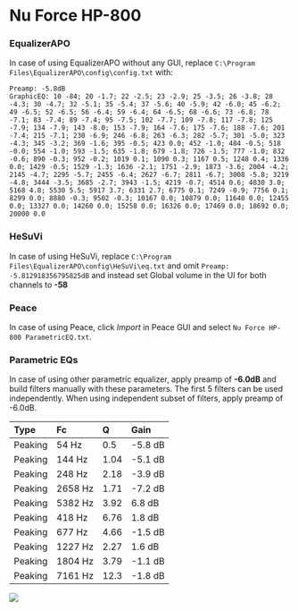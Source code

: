 # Nu Force HP-800

### EqualizerAPO
In case of using EqualizerAPO without any GUI, replace `C:\Program Files\EqualizerAPO\config\config.txt`
with:
```
Preamp: -5.8dB
GraphicEQ: 10 -84; 20 -1.7; 22 -2.5; 23 -2.9; 25 -3.5; 26 -3.8; 28 -4.3; 30 -4.7; 32 -5.1; 35 -5.4; 37 -5.6; 40 -5.9; 42 -6.0; 45 -6.2; 49 -6.5; 52 -6.5; 56 -6.4; 59 -6.4; 64 -6.5; 68 -6.6; 73 -6.8; 78 -7.1; 83 -7.4; 89 -7.4; 95 -7.5; 102 -7.7; 109 -7.8; 117 -7.8; 125 -7.9; 134 -7.9; 143 -8.0; 153 -7.9; 164 -7.6; 175 -7.6; 188 -7.6; 201 -7.4; 215 -7.1; 230 -6.9; 246 -6.8; 263 -6.3; 282 -5.7; 301 -5.0; 323 -4.3; 345 -3.2; 369 -1.6; 395 -0.5; 423 0.0; 452 -1.0; 484 -0.5; 518 -0.0; 554 -1.0; 593 -1.5; 635 -1.8; 679 -1.8; 726 -1.5; 777 -1.0; 832 -0.6; 890 -0.3; 952 -0.2; 1019 0.1; 1090 0.3; 1167 0.5; 1248 0.4; 1336 0.0; 1429 -0.5; 1529 -1.3; 1636 -2.1; 1751 -2.9; 1873 -3.6; 2004 -4.2; 2145 -4.7; 2295 -5.7; 2455 -6.4; 2627 -6.7; 2811 -6.7; 3008 -5.8; 3219 -4.8; 3444 -3.5; 3685 -2.7; 3943 -1.5; 4219 -0.7; 4514 0.6; 4830 3.0; 5168 4.8; 5530 5.5; 5917 3.7; 6331 2.7; 6775 0.1; 7249 -0.9; 7756 0.1; 8299 0.0; 8880 -0.3; 9502 -0.3; 10167 0.0; 10879 0.0; 11640 0.0; 12455 0.0; 13327 0.0; 14260 0.0; 15258 0.0; 16326 0.0; 17469 0.0; 18692 0.0; 20000 0.0
```

### HeSuVi
In case of using HeSuVi, replace `C:\Program Files\EqualizerAPO\config\HeSuVi\eq.txt` and omit `Preamp:
-5.812918356795825dB` and instead set Global volume in the UI for both channels to **-58**

### Peace
In case of using Peace, click *Import* in Peace GUI and select `Nu Force HP-800 ParametricEQ.txt`.

### Parametric EQs
In case of using other parametric equalizer, apply preamp of **-6.0dB** and build filters manually
with these parameters. The first 5 filters can be used independently.
When using independent subset of filters, apply preamp of -6.0dB.

| Type    | Fc      |     Q | Gain    |
|:--------|:--------|:------|:--------|
| Peaking | 54 Hz   |  0.5  | -5.8 dB |
| Peaking | 144 Hz  |  1.04 | -5.1 dB |
| Peaking | 248 Hz  |  2.18 | -3.9 dB |
| Peaking | 2658 Hz |  1.71 | -7.2 dB |
| Peaking | 5382 Hz |  3.92 | 6.8 dB  |
| Peaking | 418 Hz  |  6.76 | 1.8 dB  |
| Peaking | 677 Hz  |  4.66 | -1.5 dB |
| Peaking | 1227 Hz |  2.27 | 1.6 dB  |
| Peaking | 1804 Hz |  3.79 | -1.1 dB |
| Peaking | 7161 Hz | 12.3  | -1.8 dB |

![](https://raw.githubusercontent.com/jaakkopasanen/AutoEq/master/results/innerfidelity/sbaf-serious/Nu%20Force%20HP-800/Nu%20Force%20HP-800.png)